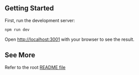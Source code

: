## Getting Started

First, run the development server:

```bash
npm run dev
```

Open [http://localhost:3001](http://localhost:3001) with your browser to see the result.

## See More

Refer to the root [README file](../../README.md)

